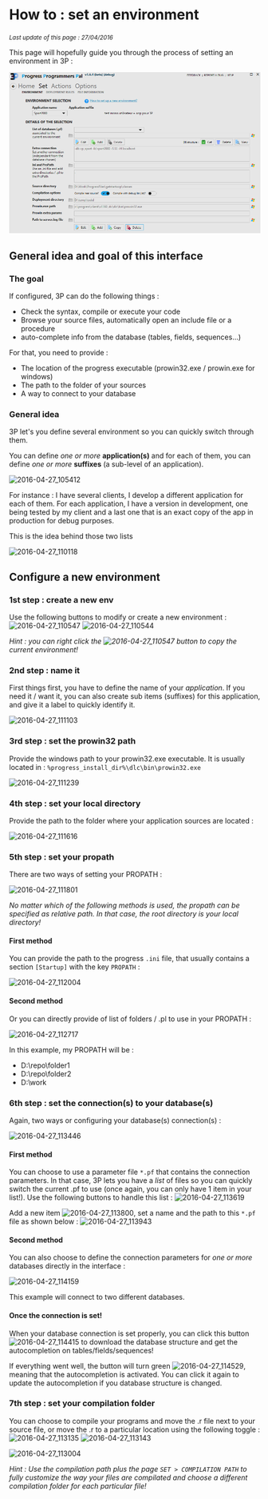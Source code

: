 # How to : set an environment #

*<small>Last update of this page : 27/04/2016</small>*

This page will hopefully guide you through the process of setting an environment in 3P :

![2016-04-27_104309](content_images/home/set_environmment.png)

## General idea and goal of this interface ##

### The goal ###

If configured, 3P can do the following things :

- Check the syntax, compile or execute your code
- Browse your source files, automatically open an include file or a procedure
- auto-complete info from the database (tables, fields, sequences...)

For that, you need to provide :

- The location of the progress executable (prowin32.exe / prowin.exe for windows)
- The path to the folder of your sources
- A way to connect to your database

### General idea ###

3P let's you define several environment so you can quickly switch through them.

You can define *one or more* **application(s)** and for each of them, you can define *one or more* **suffixes** (a sub-level of an application).

![2016-04-27_105412](https://raw.githubusercontent.com/jcaillon/3P/gh-pages/content_images/67c1c01a-0c67-11e6-9a5c-17fd9a2dada6.png)

For instance :
I have several clients, I develop a different application for each of them.
For each application, I have a version in development, one being tested by my client and a last one that is an exact copy of the app in production for debug purposes.

This is the idea behind those two lists

![2016-04-27_110118](https://raw.githubusercontent.com/jcaillon/3P/gh-pages/content_images/76a2c854-0c67-11e6-9226-07565977a2f4.png)

## Configure a new environment ##

### 1st step : create a new env ###

Use the following buttons to modify or create a new environment : ![2016-04-27_110547](https://raw.githubusercontent.com/jcaillon/3P/gh-pages/content_images/03e2fbee-0c68-11e6-85bd-933b7fa03b35.png) ![2016-04-27_110544](https://raw.githubusercontent.com/jcaillon/3P/gh-pages/content_images/03dea62a-0c68-11e6-9441-fedf09950b85.png)

*Hint : you can right click the ![2016-04-27_110547](https://raw.githubusercontent.com/jcaillon/3P/gh-pages/content_images/03e2fbee-0c68-11e6-85bd-933b7fa03b35.png) button to copy the current environment!*

### 2nd step : name it ###

First things first, you have to define the name of your *application*. If you need it / want it, you can also create sub items (suffixes) for this application, and give it a label to quickly identify it.

![2016-04-27_111103](https://raw.githubusercontent.com/jcaillon/3P/gh-pages/content_images/bdb0fd3c-0c68-11e6-93a7-063468ca39d1.png)

### 3rd step : set the prowin32 path ###

Provide the windows path to your prowin32.exe executable. It is usually located in : `%progress_install_dir%\dlc\bin\prowin32.exe`

![2016-04-27_111239](https://raw.githubusercontent.com/jcaillon/3P/gh-pages/content_images/f89ca374-0c68-11e6-9014-ff62f5f75fef.png)

### 4th step : set your local directory ###

Provide the path to the folder where your application sources are located :

![2016-04-27_111616](https://raw.githubusercontent.com/jcaillon/3P/gh-pages/content_images/7904c7c6-0c69-11e6-8133-fc6ce853a459.png)

### 5th step : set your propath ###

There are two ways of setting your PROPATH :

![2016-04-27_111801](https://raw.githubusercontent.com/jcaillon/3P/gh-pages/content_images/b9716f62-0c69-11e6-8977-c3b1854fae6b.png)

*No matter which of the following methods is used, the propath can be specified as relative path. In that case, the root directory is your local directory!*

#### First method ####

You can provide the path to the progress `.ini` file, that usually contains a section `[Startup]` with the key `PROPATH` :

![2016-04-27_112004](https://raw.githubusercontent.com/jcaillon/3P/gh-pages/content_images/0145f7fe-0c6a-11e6-9e01-8fe15cc2d2bf.png)

#### Second method ####

Or you can directly provide of list of folders / .pl to use in your PROPATH :

![2016-04-27_112717](https://raw.githubusercontent.com/jcaillon/3P/gh-pages/content_images/066fd730-0c6b-11e6-8b9d-d8592527aefd.png)

In this example, my PROPATH will be :

- D:\repo\folder1
- D:\repo\folder2
- D:\work

### 6th step : set the connection(s) to your database(s) ###

Again, two ways or configuring your database(s) connection(s) :

![2016-04-27_113446](https://raw.githubusercontent.com/jcaillon/3P/gh-pages/content_images/114a4a54-0c6c-11e6-86c8-3e7eaa73047b.png)

#### First method ####

You can choose to use a parameter file `*.pf` that contains the connection parameters.
In that case, 3P lets you have a *list* of files so you can quickly switch the current .pf to use (once again, you can only have 1 item in your list!). Use the following buttons to handle this list : ![2016-04-27_113619](https://raw.githubusercontent.com/jcaillon/3P/gh-pages/content_images/47624092-0c6c-11e6-8619-44262232c874.png) 

Add a new item ![2016-04-27_113800](https://raw.githubusercontent.com/jcaillon/3P/gh-pages/content_images/823c5694-0c6c-11e6-813a-83f9f296ab96.png), set a name and the path to this `*.pf` file as shown below : 
![2016-04-27_113943](https://raw.githubusercontent.com/jcaillon/3P/gh-pages/content_images/c19d5626-0c6c-11e6-8716-94c0866f28f9.png)

#### Second method ####

You can also choose to define the connection parameters for *one or more* databases directly in the interface :

![2016-04-27_114159](https://raw.githubusercontent.com/jcaillon/3P/gh-pages/content_images/2fe8d6dc-0c6d-11e6-9302-baf211ef1efe.png)

This example will connect to two different databases.

#### Once the connection is set! ####

When your database connection is set properly, you can click this button ![2016-04-27_114415](https://raw.githubusercontent.com/jcaillon/3P/gh-pages/content_images/61b7fdd2-0c6d-11e6-904f-f0bed498be02.png) to download the database structure and get the autocompletion on tables/fields/sequences!

If everything went well, the button will turn green ![2016-04-27_114529](https://raw.githubusercontent.com/jcaillon/3P/gh-pages/content_images/99998860-0c6d-11e6-9e8d-c9ff02151c3a.png), meaning that the autocompletion is activated. You can click it again to update the autocompletion if you database structure is changed.


### 7th step : set your compilation folder ###

You can choose to compile your programs and move the .r file next to your source file, or move the .r to a particular location using the following toggle :
![2016-04-27_113135](https://raw.githubusercontent.com/jcaillon/3P/gh-pages/content_images/a28390ee-0c6b-11e6-811e-4654f48b906d.png) ![2016-04-27_113143](https://raw.githubusercontent.com/jcaillon/3P/gh-pages/content_images/a2856108-0c6b-11e6-99b8-dfba15082b98.png)

![2016-04-27_113004](https://raw.githubusercontent.com/jcaillon/3P/gh-pages/content_images/690c9ef0-0c6b-11e6-9a9f-07697b2cb304.png)

*Hint : Use the compilation path plus the page `SET > COMPILATION PATH` to fully customize the way your files are compilated and choose a different compilation folder for each particular file!*

